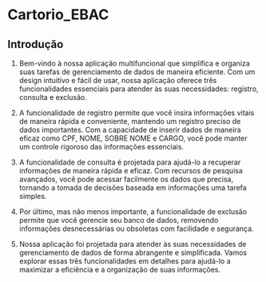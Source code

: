 # Cartorio_EBAC

## Introdução
1.	Bem-vindo à nossa aplicação multifuncional que simplifica e organiza suas tarefas de gerenciamento de dados de maneira eficiente. Com um design intuitivo e fácil de usar, nossa aplicação oferece três funcionalidades essenciais para atender às suas necessidades: registro, consulta e exclusão.

2.	A funcionalidade de registro permite que você insira informações vitais de maneira rápida e conveniente, mantendo um registro preciso de dados importantes. Com a capacidade de inserir dados de maneira eficaz como CPF, NOME, SOBRE NOME e CARGO, você pode manter um controle rigoroso das informações essenciais.

3.	A funcionalidade de consulta é projetada para ajudá-lo a recuperar informações de maneira rápida e eficaz. Com recursos de pesquisa avançados, você pode acessar facilmente os dados que precisa, tornando a tomada de decisões baseada em informações uma tarefa simples.

4.	Por último, mas não menos importante, a funcionalidade de exclusão permite que você gerencie seu banco de dados, removendo informações desnecessárias ou obsoletas com facilidade e segurança.

5.	Nossa aplicação foi projetada para atender às suas necessidades de gerenciamento de dados de forma abrangente e simplificada. Vamos explorar essas três funcionalidades em detalhes para ajudá-lo a maximizar a eficiência e a organização de suas informações.
